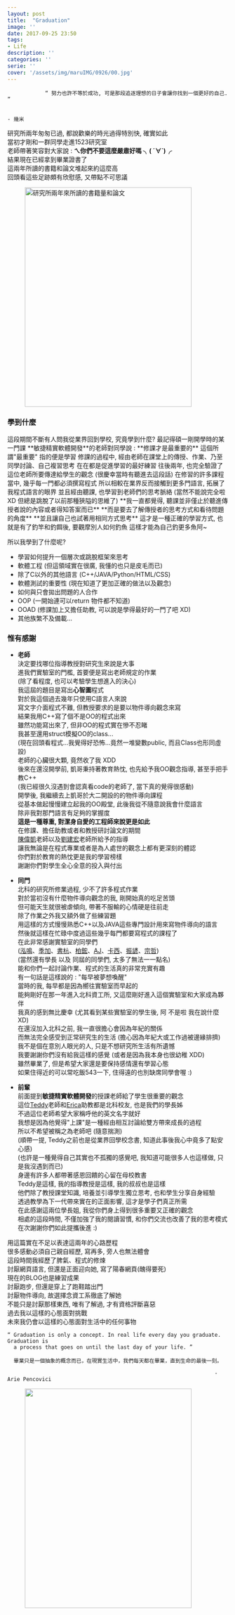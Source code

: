 ```yaml
---
layout: post
title:  "Graduation"
image: ''
date: 2017-09-25 23:50
tags:
- Life
description: ''
categories: ''
serie: ''
cover: '/assets/img/maruIMG/0926/00.jpg'
---
```


```
            “ 努力也許不等於成功, 可是那段追逐理想的日子會讓你找到一個更好的自己. ”

                                                                      - 幾米
```

研究所兩年匆匆已過, 都說歡樂的時光過得特別快, 確實如此  
當初才剛和一群同學走進1523研究室  
老師帶著笑容對大家說 : **ㄟ你們不要這麼嚴肅好嗎 ╮( ´∀`)╭**  
結果現在已經拿到畢業證書了   
這兩年所讀的書籍和論文堆起來約這麼高  
回頭看這些足跡頗有欣慰感, 又帶點不可思議  
<figure class="foto-legenda">
	<img src="{{ "/assets/img/maruIMG/0926/00.jpg"}}" width="380" height="500" alt="研究所兩年來所讀的書籍量和論文" >
</figure>

<h3>學到什麼</h3>
這段期間不斷有人問我從業界回到學校, 究竟學到什麼?  
最記得碩一剛開學時的某一門課  
**敏捷精實軟體開發**的老師對同學說 : **修課才是最重要的**  
這個所謂"最重要" 指的便是學習  
修課的過程中, 經由老師在課堂上的傳授、作業、乃至同學討論、自己複習思考  
在在都是促進學習的最好練習  
往後兩年, 也完全驗證了這位老師所要傳達給學生的觀念  
(很慶幸當時有聽進去這段話)  
在修習的許多課程當中, 幾乎每一門都必須撰寫程式  
所以相較在業界反而接觸到更多門語言, 拓展了我程式語言的眼界  
並且經由聽課, 也學習到老師們的思考脈絡  
(當然不能說完全啦 XD 但總是跳脫了以前那種狹隘的思維了)  
**我一直都覺得, 聽課並非僅止於聽進傳授者說的內容或者得知答案而已**  
**而是要去了解傳授者的思考方式和看待問題的角度**  
**並且讓自己也試著用相同方式思考**  
這才是一種正確的學習方式, 也就是有了釣竿和釣餌後, 要觀摩別人如何釣魚  
這樣才能為自己釣更多魚阿~  

所以我學到了什麼呢?
* 學習如何提升一個層次或跳脫框架來思考
* 軟體工程 (但這領域實在很廣, 我懂的也只是皮毛而已)
* 除了C以外的其他語言 (C++/JAVA/Python/HTML/CSS)
* 軟體測試的重要性 (現在知道了更加正確的做法以及觀念)
* 如何與只會拋出問題的人合作 
* OOP (一開始連可以return 物件都不知道)
* OOAD (修課加上又擔任助教, 可以說是學得最好的一門了吧 XD)
* 其他族繁不及備載...

<h3>惟有感謝</h3>

* **老師**  
決定要找哪位指導教授對研究生來說是大事  
進我們實驗室的門檻, 首要便是寫出老師規定的作業  
(除了看程度, 也可以考驗學生想進入的決心)  
我這屆的題目是寫出**心智圖**程式    
對於我這個過去幾年只使用C語言人來說  
寫文字介面程式不難, 但教授要求的是要以物件導向觀念來寫  
結果我用C++寫了個不是OO的程式出來  
雖然功能寫出來了, 但非OO的程式實在慘不忍睹  
我甚至還用struct模擬OO的class...  
(現在回頭看程式...我覺得好恐怖...竟然一堆變數public, 而且Class也形同虛設)  
老師的心臟很大顆, 竟然收了我 XDD  
後來在還沒開學前, 凱哥秉持著教育熱忱, 也先給予我OO觀念指導, 甚至手把手教C++  
(我已經很久沒遇到會認真看code的老師了, 當下真的覺得很感動)  
開學後, 我繼續去上凱哥於大二開設的的物件導向課程    
從基本做起慢慢建立起我的OO殿堂, 此後我從不隨意說我會什麼語言  
除非我對那門語言有足夠的掌握度  
**這是一種尊重, 對潔身自愛的工程師來說更是如此**  
在修課、擔任助教或者和教授研討論文的期間  
[陳偉凱]()老師以及[劉建宏]()老師所給予的指導  
讓我無論是在程式專業或者是為人處世的觀念上都有更深刻的體認  
你們對於教育的熱忱更是我的學習榜樣  
謝謝你們對學生全心全意的投入與付出  

* **同門**  
北科的研究所修業過程, 少不了許多程式作業  
對於當初沒有什麼物件導向觀念的我, 剛開始真的吃足苦頭  
但可能天生就很被虐傾向, 帶著不服輸的心情硬是往前走  
除了作業之外我又額外做了些練習題  
用這樣的方式慢慢熟悉C++以及JAVA這些專門設計用來寫物件導向的語言  
然後就這樣在忙碌中度過這些幾乎每門都要寫程式的課程了  
在此非常感謝實驗室的同學們  
([泓鳴]()、[季加]()、[書杭]()、[柏鋐]()、[AJ]()、[卡西]()、[振諺]()、[宗哲]())  
(當然還有學長 以及 同屆的同學們, 太多了無法一一點名)  
能和你們一起討論作業、程式的生活真的非常充實有趣  
有一句話是這樣說的 : "每早被夢想喚醒"  
當時的我, 每早都是因為嚮往實驗室而早起的  
能夠剛好在那一年進入北科資工所, 又這麼剛好進入這個實驗室和大家成為夥伴  
我真的感到無比慶幸 (尤其看到某些實驗室的學生後, 阿 不是啦  我在說什麼 XD)    
在還沒加入北科之前, 我一直很擔心會因為年紀的關係  
而無法完全感受到正常研究生的生活  (擔心因為年紀大或工作過被邊緣排擠)  
我不是個在意別人眼光的人, 只是不想研究所生活有所遺憾  
我要謝謝你們沒有給我這樣的感覺  (或者是因為我本身也很幼稚 XDD)  
雖然畢業了, 但是希望大家還是要保持感情還有學習心態  
如果住得近的可以常吃飯543一下, 住得遠的也別缺席同學會喔 :)  

* **前輩**   
前面提到**敏捷精實軟體開發**的授課老師給了學生很重要的觀念  
這位[Teddy]()老師和[Erica]()助教都是北科校友, 也是我們的學長姊  
不過這位老師希望大家稱呼他的英文名字就好  
我想是因為他覺得"上課"是一種經由相互討論給雙方帶來成長的過程  
所以不希望被稱之為老師吧 (隨意揣測)  
(順帶一提, Teddy之前也是從業界回學校念書, 知道此事後我心中竟多了點安心感)  
(也許是一種覺得自己其實也不孤獨的感覺吧, 我知道可能很多人也這樣做, 只是我沒遇到而已)  
身邊有許多人都帶著感恩回饋的心留在母校教書  
Teddy是這樣, 我的指導教授是這樣, 我的叔叔也是這樣  
他們除了教授課堂知識, 培養並引導學生獨立思考, 也和學生分享自身經驗  
透過教學為下一代帶來實在的正面影響, 這才是學子們真正所需  
在此感謝這兩位學長姐, 我從你們身上得到很多重要又正確的觀念  
相處的這段時間, 不僅加強了我的閱讀習慣, 和你們交流也改善了我的思考模式  
在次謝謝你們如此提攜後進 :)  

用這篇實在不足以表達這兩年的心路歷程  
很多感動必須自己親自經歷, 寫再多, 旁人也無法體會  
這段時間我經歷了脾氣、程式的修煉  
討厭網頁語言, 但還是正面迎向她, 寫了陽春網頁(醜得要死)  
現在的BLOG也是練習成果  
討厭跑步, 但還是穿上了跑鞋踏出門  
討厭物件導向, 故選擇念資工系徹底了解她  
不能只是討厭那樣東西, 唯有了解過, 才有資格評斷喜惡  
過去我以這樣的心態面對挑戰  
未來我仍會以這樣的心態面對生活中的任何事物  

```
“ Graduation is only a concept. In real life every day you graduate. Graduation is
  a process that goes on until the last day of your life. ”

  畢業只是一個抽象的概念而已，在現實生活中，我們每天都在畢業，直到生命的最後一刻。

                                                                  - Arie Pencovici
```
<figure class="foto-legenda">
	<img src="{{ "/assets/img/maruIMG/0926/01.jpg"}}" width="380" height="500" alt="" >
</figure>






